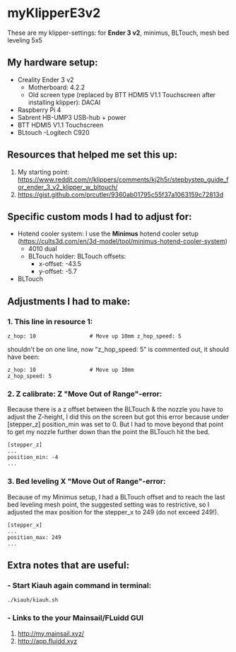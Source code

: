 # myKlipperE3v2
These are my klipper-settings: for **Ender 3 v2**, minimus, BLTouch, mesh bed leveling 5x5

## My hardware setup:

- Creality Ender 3 v2
	- Motherboard: 4.2.2
	- Old screen type (replaced by BTT HDMI5 V1.1 Touchscreen after installing klipper): DACAI
- Raspberry Pi 4
- Sabrent HB-UMP3 USB-hub + power
- BTT HDMI5 V1.1 Touchscreen
- BLtouch
-Logitech C920

## Resources that helped me set this up:
1. My starting point: https://www.reddit.com/r/klippers/comments/kj2h5r/stepbystep_guide_for_ender_3_v2_klipper_w_bltouch/
2. https://gist.github.com/prcutler/9360ab01795c55f37a1063159c72813d

## Specific custom mods I had to adjust for:
- Hotend cooler system: I use the **Minimus** hotend cooler setup (https://cults3d.com/en/3d-model/tool/minimus-hotend-cooler-system)
  - 4010 dual
  - BLTouch holder: BLTouch offsets:
    - x-offset: -43.5
    - y-offset: -5.7
- BLTouch

## Adjustments I had to make:

### 1. This line in resource 1:

```
z_hop: 10                 # Move up 10mm z_hop_speed: 5
```
shouldn't be on one line, now "z_hop_speed: 5" is commented out, it should have been:
```
z_hop: 10                 # Move up 10mm 
z_hop_speed: 5
```

### 2. Z calibrate: Z "Move Out of Range"-error:
Because there is a z offset between the BLTouch & the nozzle you have to adjust the Z-height, I did this on the screen but got this error because under [stepper_z] position_min was set to 0. But I had to move beyond that point to get my nozzle further down than the point the BLTouch hit the bed.

```
[stepper_z]
...
position_min: -4
...
```
### 3. Bed leveling X "Move Out of Range"-error:

Because of my Minimus setup, I had a BLTouch offset and to reach the last bed leveling mesh point, the suggested setting was to restrictive, so I adjusted the max position for the stepper_x to 249 (do not exceed 249!).

```
[stepper_x]
...
position_max: 249
...
```

## Extra notes that are useful:

### - Start Kiauh again command in terminal:
```
./kiauh/kiauh.sh
```

### - Links to the your Mainsail/FLuidd GUI
1. http://my.mainsail.xyz/
2. http://app.fluidd.xyz

